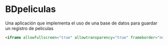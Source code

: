 # BDpeliculas
Una aplicación que implementa el uso de una base de datos para guardar un registro de peliculas

```html
<iframe allowfullscreen="true" allowtransparency="true" frameborder="no" height="400px" sandbox="allow-forms allow-pointer-lock allow-popups allow-same-origin allow-scripts allow-modals" scrolling="no" src="https://replit.com/@BenjamnJoaqun/Hospitalwhile?lite=true" width="100%"></iframe>
```
